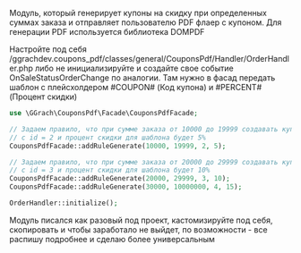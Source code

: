 Модуль, который генерирует купоны на скидку при определенных суммах заказа и отправляет пользователю PDF флаер с купоном.
Для генерации PDF используется библиотека DOMPDF

Настройте под себя /ggrachdev.coupons_pdf/classes/general/CouponsPdf/Handler/OrderHandler.php либо не инициализируйте и создайте свое событие OnSaleStatusOrderChange по аналогии. Там нужно в фасад передать шаблон с плейсхолдером #COUPON# (Код купона) и #PERCENT# (Процент скидки)

```php
use \GGrach\CouponsPdf\Facade\CouponsPdfFacade;

// Задаем правило, что при сумме заказа от 10000 до 19999 создавать купон в правило работы с корзиной
// с id = 2 и процент скидки для шаблона будет 5%
CouponsPdfFacade::addRuleGenerate(10000, 19999, 2, 5);

// Задаем правило, что при сумме заказа от 20000 до 29999 создавать купон в правило работы с корзиной
// с id = 3 и процент скидки для шаблона будет 10%
CouponsPdfFacade::addRuleGenerate(20000, 29999, 3, 10);
CouponsPdfFacade::addRuleGenerate(30000, 10000000, 4, 15);

OrderHandler::initialize();
```

Модуль писался как разовый под проект, кастомизируйте под себя, скопировать и чтобы заработало не выйдет, по возможности - все распишу подробнее и сделаю более универсальным
